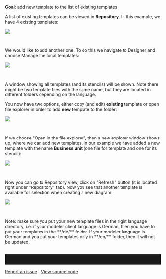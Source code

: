 **Goal**: add new template to the list of existing templates

A list of existing templates can be viewed in **Repository**. In this
example, we have 4 existing templates:

![](//images.ctfassets.net/utx1h0gfm1om/5YM8ateOU88IU8Cy82UQAM/d6146015e96c069c84c3e96aed1df9e9/329899.png)

 

We would like to add another one. To do this we navigate to Designer and
choose Manage the local templates:

![](//images.ctfassets.net/utx1h0gfm1om/6eYyEvQmFUww86ay02ak6M/34e7c51f05d3a63f7412d9332e624564/329898.png)

 

A window showing all templates (and its stencils) will be shown. Note
there might be two template files with the same name, but they are
located in different folders depending on the language.

You now have two options, either copy (and edit) **existing** template
or open file explorer in order to add **new** template to the folder:

![](//images.ctfassets.net/utx1h0gfm1om/3b37TQx3N688aK44AWIwkU/672573f985a8044c90da121ff908fa9c/329897.png)

 

If we choose "Open in the file explorer", then a new explorer window
shows up, where we can add new templates. In our example we have added a
new template with the name **Business unit** (one file for template and
one for its stencil):

![](//images.ctfassets.net/utx1h0gfm1om/2EnyRHtE6AYioCYiQyQWC6/0c336d90fcd977941920af8348f6947c/329894.png)

 

Now you can go to Repository view, click on "Refresh" button (it is
located right under "Repository" tab). Now you see that another template
is available for selection when creating a new diagram:

![](//images.ctfassets.net/utx1h0gfm1om/7sv9fQ2A80E0AAeAu4KaoE/93296fb3c6914767011fbdd88ece02f1/329895.png)

 

<div class="info">
Note: make sure you put your new template files in the right language
directory, i.e. if your modeler client language is German, then you have
to put your templates in the **/de/** folder. If your modeler language
is German and you put your templates only in **/en/** folder, then it
will not be updated.
</div>
 


<hr style="padding-top:2rem" />
<a href="https://github.com/process4/docs/issues" target="_blank" class="bgw btn btn-primary btn-lg shadow-sm">Report an issue</a>
<a href="https://github.com/process4/docs" target="_blank" class="bgw btn btn-primary btn-lg shadow-sm" style="margin-left:10px;">View source code</a>